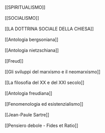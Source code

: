 [[SPIRITUALISMO]]  <br>
<br>
[[SOCIALISMO]] <br>
<br>
[[LA DOTTRINA SOCIALE DELLA CHIESA]]  <br>
<br>
[[Antologia bergsoniana]]  <br>
 <br>
[[Antologia nietzschiana]]  <br>
 <br>
[[Freud]] <br>
 <br>
[[Gli sviluppi del marxismo e il neomarxismo]]  <br>
<br>
[[La filosofia del XX e del XXI secolo]]  <br>
<br>
[[Antologia freudiana]] <br>
<br>
[[Fenomenologia ed esistenzialismo]] <br>
<br>
[[Jean-Paule Sartre]] <br>
<br>
[[Pensiero debole - Fides et Ratio]] <br>
<br>
